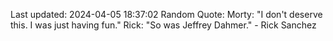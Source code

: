 Last updated: 2024-04-05 18:37:02
Random Quote: Morty: "I don't deserve this. I was just having fun."
Rick: "So was Jeffrey Dahmer." - Rick Sanchez